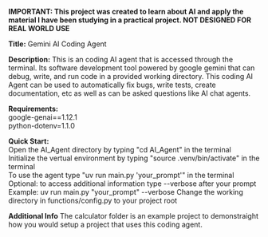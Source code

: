 **IMPORTANT: This project was created to learn about AI and apply the material I have been studying in a practical project.  NOT DESIGNED FOR REAL WORLD USE**

**Title:** Gemini AI Coding Agent

**Description:**  This is an coding AI agent that is accessed through the terminal.  Its software development tool powered by google gemini that can debug, write, and run code in a provided working directory.
This coding AI Agent can be used to automatically fix bugs, write tests, create documentation, etc as well as can be asked questions like AI chat agents. 

**Requirements:**<br/>
google-genai==1.12.1 <br/>
  python-dotenv=1.1.0

**Quick Start:** <br/>
  Open the AI_Agent directory by typing "cd AI_Agent" in the terminal <br/>
  Initialize the vertual environment by typing "source .venv/bin/activate" in the terminal <br/>
  To use the agent type "uv run main.py 'your_prompt'" in the terminal <br/>
  Optional: to access additional information type --verbose after your prompt  Example: uv run main.py "your_prompt" --verbose
  Change the working directory in functions/config.py to your project root

**Additional Info**
  The calculator folder is an example project to demonstraight how you would setup a project that uses this coding agent.
  

